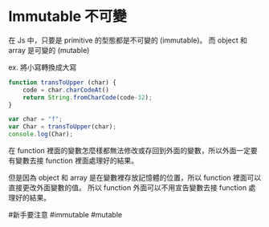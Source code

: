 # Immutable 不可變
在 Js 中，只要是 primitive 的型態都是不可變的 (immutable)。
而 object 和 array 是可變的 (mutable)

ex. 將小寫轉換成大寫
```js
function transToUpper (char) {
	code = char.charCodeAt()
	return String.fromCharCode(code-32);
}

var char = "f";
var Char = transToUpper(char);
console.log(Char);
```

在 function 裡面的變數怎麼樣都無法修改或存回到外面的變數，所以外面一定要有變數去接 function 裡面處理好的結果。

但是因為 object 和 array 是在變數裡存放記憶體的位置，所以 function 裡面可以直接更改外面變數的值。
所以 function  外面可以不用宣告變數去接 function 處理好的結果。

#新手要注意 
#immutable
#mutable 